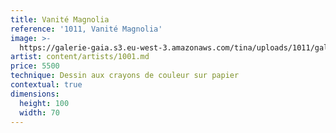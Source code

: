 ```yaml
---
title: Vanité Magnolia
reference: '1011, Vanité Magnolia'
image: >-
  https://galerie-gaia.s3.eu-west-3.amazonaws.com/tina/uploads/1011/galerie-gaia-1011-vanite-magnolia.jpg
artist: content/artists/1001.md
price: 5500
technique: Dessin aux crayons de couleur sur papier
contextual: true
dimensions:
  height: 100
  width: 70
---
```


